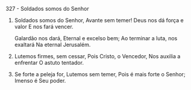 327 - Soldados somos do Senhor

1. Soldados somos do Senhor,
   Avante sem temer!
   Deus nos dá força e valor
   E nos fará vencer.

   Galardão nos dará,
   Eternal e excelso bem;
   Ao terminar a luta, nos exaltará
   Na eternal Jerusalém.

2. Lutemos firmes, sem cessar,
   Pois Cristo, o Vencedor,
   Nos auxilia a enfrentar
   O astuto tentador.

3. Se forte a peleja for,
   Lutemos sem temer,
   Pois é mais forte o Senhor;
   Imenso é Seu poder.
